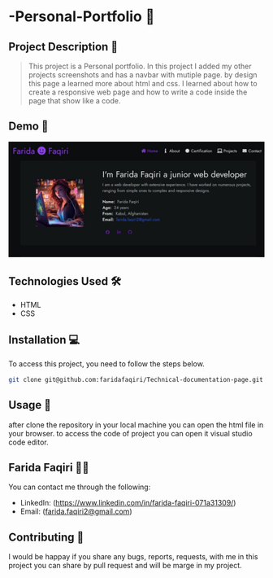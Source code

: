 # -Personal-Portfolio 🚀

## Project Description 📝

> This project is a Personal portfolio. In this project I added my other projects screenshots and has a navbar with mutiple page.
by design this page a learned more about html and css.
I learned about how to create a responsive web page and how to write a code inside the page that show like a code.

## Demo 📸

![Project Demo](./images/Capture.JPG)

## Technologies Used 🛠️

- HTML
- CSS

## Installation 💻

To access this project, you need to follow the steps below.

```bash
git clone git@github.com:faridafaqiri/Technical-documentation-page.git

```

## Usage 🎯

after clone the repository in your local machine you can open the html file in your browser.
to access the code of project you can open it visual studio code editor.

## Farida Faqiri 👩‍💻

You can contact me through the following:

- LinkedIn: (<https://www.linkedin.com/in/farida-faqiri-071a31309/>)
- Email: (<farida.faqiri2@gmail.com>)

## Contributing 🤝

I would be happay if you share any bugs, reports, requests, with me in this project you can share   by pull request and will be marge in my project.
